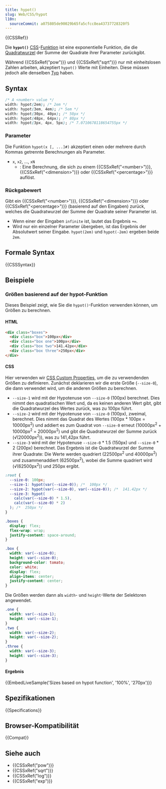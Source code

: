 ```yaml
---
title: hypot()
slug: Web/CSS/hypot
l10n:
  sourceCommit: a075805de90029b65fa5cfcc8ea43737728320f5
---
```


{{CSSRef}}

Die **`hypot()`** [CSS](/de/docs/Web/CSS)-[Funktion](/de/docs/Web/CSS/CSS_Functions) ist eine exponentielle Funktion, die die [Quadratwurzel](https://de.wikipedia.org/wiki/Quadratwurzel) der Summe der Quadrate ihrer Parameter zurückgibt.

Während {{CSSxRef("pow")}} und {{CSSxRef("sqrt")}} nur mit einheitslosen Zahlen arbeiten, akzeptiert `hypot()` Werte mit Einheiten. Diese müssen jedoch alle denselben [Typ](/de/docs/Web/CSS/CSS_Values_and_Units/CSS_data_types) haben.

## Syntax

```css
/* A <number> value */
width: hypot(2em); /* 2em */
width: hypot(3em, 4em); /* 5em */
width: hypot(30px, 40px); /* 50px */
width: hypot(48px, 64px); /* 80px */
width: hypot(3px, 4px, 5px); /* 7.0710678118654755px */
```

### Parameter

Die Funktion `hypot(x [, ...]#)` akzeptiert einen oder mehrere durch Kommas getrennte Berechnungen als Parameter.

- `x`, `x2`, ..., `xN`
  - : Eine Berechnung, die sich zu einem {{CSSxRef("&lt;number&gt;")}}, {{CSSxRef("&lt;dimension&gt;")}} oder {{CSSxRef("&lt;percentage&gt;")}} auflöst.

### Rückgabewert

Gibt ein {{CSSxRef("&lt;number&gt;")}}, {{CSSxRef("&lt;dimension&gt;")}} oder {{CSSxRef("&lt;percentage&gt;")}} (basierend auf den Eingaben) zurück, welches die Quadratwurzel der Summe der Quadrate seiner Parameter ist.

- Wenn einer der Eingaben `infinite` ist, lautet das Ergebnis `+∞`.
- Wird nur ein einzelner Parameter übergeben, ist das Ergebnis der Absolutwert seiner Eingabe. `hypot(2em)` und `hypot(-2em)` ergeben beide `2em`.

## Formale Syntax

{{CSSSyntax}}

## Beispiele

### Größen basierend auf der hypot-Funktion

Dieses Beispiel zeigt, wie Sie die `hypot()`-Funktion verwenden können, um Größen zu berechnen.

#### HTML

```html
<div class="boxes">
  <div class="box">100px</div>
  <div class="box one">100px</div>
  <div class="box two">141.42px</div>
  <div class="box three">250px</div>
</div>
```

#### CSS

Hier verwenden wir [CSS Custom Properties](/de/docs/Web/CSS/CSS_cascading_variables/Using_CSS_custom_properties), um die zu verwendenden Größen zu definieren. Zunächst deklarieren wir die erste Größe (`--size-0`), die dann verwendet wird, um die anderen Größen zu berechnen.

- `--size-1` wird mit der Hypotenuse von `--size-0` (100px) berechnet. Dies nimmt den quadratischen Wert und, da es keinen anderen Wert gibt, gibt die Quadratwurzel des Wertes zurück, was zu 100px führt.
- `--size-2` wird mit der Hypotenuse von `--size-0` (100px), zweimal, berechnet. Dies nimmt das Quadrat des Wertes (100px \* 100px = 10000px<sup>2</sup>) und addiert es zum Quadrat von `--size-0` erneut (10000px<sup>2</sup> + 10000px<sup>2</sup> = 20000px<sup>2</sup>) und gibt die Quadratwurzel der Summe zurück (√(20000px<sup>2</sup>)), was zu 141,42px führt.
- `--size-3` wird mit der Hypotenuse `--size-0` \* 1.5 (150px) und `--size-0` \* 2 (200px) berechnet. Das Ergebnis ist die Quadratwurzel der Summe ihrer Quadrate: Die Werte werden quadriert (22500px<sup>2</sup> und 40000px<sup>2</sup>) und zusammenaddiert (62500px<sup>2</sup>), wobei die Summe quadriert wird (√(62500px<sup>2</sup>)) und 250px ergibt.

```css
:root {
  --size-0: 100px;
  --size-1: hypot(var(--size-0)); /*  100px */
  --size-2: hypot(var(--size-0), var(--size-0)); /*  141.42px */
  --size-3: hypot(
    calc(var(--size-0) * 1.5),
    calc(var(--size-0) * 2)
  ); /*  250px */
}
```

```css hidden
.boxes {
  display: flex;
  flex-wrap: wrap;
  justify-content: space-around;
}

.box {
  width: var(--size-0);
  height: var(--size-0);
  background-color: tomato;
  color: white;
  display: flex;
  align-items: center;
  justify-content: center;
}
```

Die Größen werden dann als `width`- und `height`-Werte der Selektoren angewendet.

```css
.one {
  width: var(--size-1);
  height: var(--size-1);
}
.two {
  width: var(--size-2);
  height: var(--size-2);
}
.three {
  width: var(--size-3);
  height: var(--size-3);
}
```

#### Ergebnis

{{EmbedLiveSample('Sizes based on hypot function', '100%', '270px')}}

## Spezifikationen

{{Specifications}}

## Browser-Kompatibilität

{{Compat}}

## Siehe auch

- {{CSSxRef("pow")}}
- {{CSSxRef("sqrt")}}
- {{CSSxRef("log")}}
- {{CSSxRef("exp")}}
